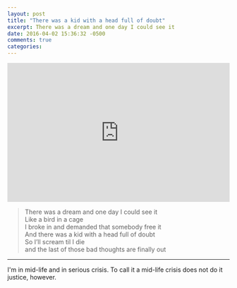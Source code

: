 ```yaml
---
layout: post
title: "There was a kid with a head full of doubt"
excerpt: There was a dream and one day I could see it
date: 2016-04-02 15:36:32 -0500
comments: true
categories: 
---
```


<iframe width="100%" height="315" src="https://www.youtube.com/embed/QeYSqZPzwr8" frameborder="0" allowfullscreen></iframe>

> There was a dream and one day I could see it  
> Like a bird in a cage  
> I broke in and demanded that somebody free it  
> And there was a kid with a head full of doubt  
> So I’ll scream til I die  
> and the last of those bad thoughts are finally out

---

I'm in mid-life and in serious crisis. To call it a mid-life crisis does not do it justice, however.